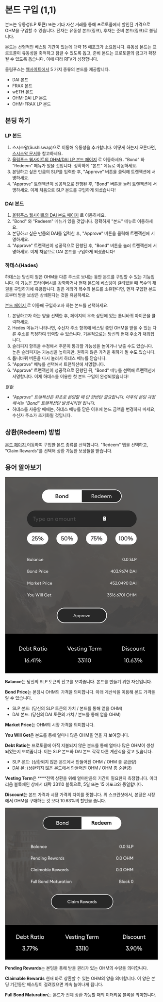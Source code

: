 # 본드 구입 \(1,1\)

본드는 유동성\(LP 토큰\) 또는 기타 자산 거래를 통해 프로토콜에서 할인된 가격으로 OHM을 구입할 수 있습니다. 전자는 유동성 본드\(링크\), 후자는 준비 본드\(링크\)로 불립니다.

본드는 선형적인 베스팅 기간이 있는데 대략 15 에포크가 소요됩니다. 유동성 본드는 프로토콜이 유동성을 축적하고 잠글 수 있도록 돕고, 준비 본드는 프로토콜의 금고가 확장될 수 있도록 돕습니다. 이에 따라 RFV가 성장합니다.

올림푸스는 [웹사이트에서](https://app.olympusdao.finance/#/bonds) 5 가지 종류의 본드를 제공합니다.

* DAI 본드
* FRAX 본드
* wETH 본드
* OHM-DAI LP 본드
* OHM-FRAX LP 본드

## 본딩 하기

### LP 본드

1. 스시스왑\(Sushiswap\)으로 이동해 유동성을 추가합니다. 어떻게 하는지 모른다면, [스시스왑 문서](https://help.sushidocs.com/guides/how-to-add-tokens-to-sushiswap-exchange-as-an-lp)를 참고하세요.
2. [올림푸스 웹사이트의 OHM/DAI LP 본드 페이지](https://app.olympusdao.finance/#/bonds/ohm_dai_lp) 로 이동하세요. "Bond" 와 "Redeem" 메뉴가 있을 것입니다. 정확하게 "본드" 메뉴로 이동하세요.
3. 본딩하고 싶은 만큼의 SLP를 입력한 후, "Approve" 버튼을 클릭해 트랜젝션에 서명하세요.
4. "Approve" 트랜젝션이 성공적으로 진행된 후, "Bond" 버튼을 눌러 트랜젝션에 서명하세요. 이제 처음으로 SLP 본드를 구입하게 되셨습니다!

### DAI 본드

1. [올림푸스 웹사이트의 DAI 본드 페이지](https://app.olympusdao.finance/#/bonds/dai) 로 이동하세요.
2. "Bond" 와 "Redeem" 메뉴가 있을 것입니다. 정확하게 "본드" 메뉴로 이동하세요.
3. 본딩하고 싶은 만큼의 DAI를 입력한 후, "Approve" 버튼을 클릭해 트랜젝션에 서명하세요.
4. "Approve" 트랜젝션이 성공적으로 진행된 후, "Bond" 버튼을 눌러 트랜젝션에 서명하세요. 이제 처음으로 DAI 본드를 구입하게 되셨습니다!

### 하데스\(Hades\)

하데스는 당신이 얻은 OHM을 다른 주소로 보내는 동안 본드를 구입할 수 있는 기능입니다. 이 기능은 프라이버시를 강화하거나 현재 본드에 베스팅이 걸려있을 때 복수의 채권을 구입하기에 유용합니다. 같은 계좌가 복수의 본드를 소유한다면, 먼저 구입한 본드로부터 받을 보상은 상쇄된다는 것을 유념하세요.

[본드 페이지 ](https://app.olympusdao.finance/#/bonds)로 이동해 구입하고자 하는 본드를 선택하세요.

1. 본딩하고자 하는 양을 선택한 후, 페이지의 우측 상단에 있는 톱니바퀴 아이콘을 클릭하세요.
2. Hedes 메뉴가 나타나면, 수신자 주소 항목에 베스팅 중인 OHM을 받을 수 있는 다른 주소를 특정하여 입력할 수 있습니다. 기본적으로는 당신의 현재 주소가 채워집니다.
3. 슬리피지 항목을 수정해서 주문이 통과할 가능성을 높이거나 낮출 수도 있습니다. 높은 슬리피지는 가능성을 높이지만, 원하지 않은 가격을 취하게 될 수도 있습니다.
4. 톱니바퀴 버튼을 다시 눌러서 하데스 메뉴를 닫습니다.
5. "Approve" 메뉴를 선택해서 트랜젝션에 서명합니다.
6. "Approve" 트랜젝션이 성공적으로 진행된 뒤, "Bond" 메뉴를 선택해 트랜젝션에 서명합니다. 이제 하데스를 이용한 첫 본드 구입이 완성되었습니다!

_알림:_

* _"Approve" 트랜젝션은 최초로 본딩할 때 단 한번만 필요합니다. 이후의 본딩 과정에서는 "Bond" 트랜젝션만 발생시키면 됩니다._
* 하데스를 사용할 때에는, 하데스 메뉴를 닫은 이후에 본드 금액을 변경하지 마세요, 수신자 주소가 초기화될 것입니다.

## **상환\(Redeem\) 방법** 

[본드 페이지 ](https://app.olympusdao.finance/#/bonds) 이동하여 구입한 본드 종류를 선택합니다. "Redeem" 탭을 선택하고, "Claim Rewards"를 선택해 상환 가능한 보상들을 받습니다.

## 용어 알아보기

![](../../.gitbook/assets/modal.png)

**Balance**는 당신의 SLP 토큰의 잔고를 보여줍니다. 본드를 만들기 위한 자산입니다.

**Bond Price**는 본딩시 OHM의 가격을 의미합니다. 아래 계산식을 이용해 본드 가격을 알 수 있습니다.

* SLP 본드: \(당신의 SLP 토큰의 가치 / 본드를 통해 얻을 OHM\)
* DAI 본드: \(당신의 DAI 토큰의 가치 / 본드를 통해 얻을 OHM\)

**Market Price**는 OHM의 시장 가격을 의미합니다.

**You Will Get**은 본드를 통해 얼마나 많은 OHM을 얻을 지 보여줍니다.

**Debt Ratio**는 프로토콜에 아직 지불되지 않은 본드를 통해 얼마나 많은 OHM이 생성되었는지 보여줍니다. 이는 SLP 본드와 DAI 본드 각각 다른 계산식을 갖고 있습니다.

* SLP 본드: \(상환되지 않은 본드에서 만들어진 OHM / OHM 총 공급량\)
* DAI 본: \(상환되지 않은 본드에서 만들어진 OHM / OHM 총 순환량\)

**Vesting Term**은 ****전액 상환을 위해 얼마만큼의 기간이 필요한지 측정합니다. 이더리움 블록체인 상에서 대략 33110 블록으로, 5일 또는 15 에포크와 동일합니다. 

**Discount**는 본드 가격과 시장 가격의 차이를 뜻합니다. 위 스크린샷에서, 본딩은 시장에서 OHM을 구매하는 것 보다 10.63%의 할인을 줍니다. 

![](../../.gitbook/assets/modal_redeem.png)

**Pending Rewards**는 본딩을 통해 받을 권리가 있는 OHM의 수량을 의미합니다. 

**Claimable Rewards** 현재 바로 상환할 수 있는 OHM의 양을 의미합니다. 이 양은 본딩 기간동안 베스팅이 걸려있으면 계속 늘어나게 됩니다.

**Full Bond Maturation**는 본드가 전체 상환 가능할 때의 이더리움 블록을 의미합니다.

